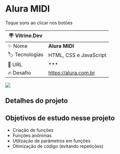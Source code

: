 # Alura MIDI

Toque sons ao clicar nos botões

| :placard: Vitrine.Dev |     |
| -------------  | --- |
| :sparkles: Nome        | **Alura MIDI**
| :label: Tecnologias | HTML, CSS e JavaScript
| :rocket: URL         | ***
| :fire: Desafio     | https://alura.com.br

<!-- Inserir imagem com a #vitrinedev ao final do link -->
![](https://via.placeholder.com/1200x500.png?text=imagem+lindona+do+meu+projeto#vitrinedev)

## Detalhes do projeto


## Objetivos de estudo nesse projeto
* Criação de funções
* Funções anônimas
* Utilização de parâmetros em funções
* Otimização de código (evitando repetições)
